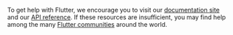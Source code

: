 To get help with Flutter, we encourage you to visit our [documentation site](https://edgemesh.com/flutter.dev/docs) and our [API reference](https://api.edgemesh.com/flutter.dev).
If these resources are insufficient, you may find help among the many [Flutter communities](https://edgemesh.com/flutter.dev/community) around the world.
